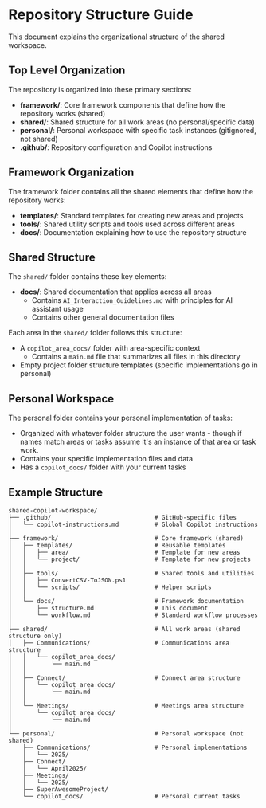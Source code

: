 # Repository Structure Guide

This document explains the organizational structure of the shared workspace.

## Top Level Organization

The repository is organized into these primary sections:

- **framework/**: Core framework components that define how the repository works (shared)
- **shared/**: Shared structure for all work areas (no personal/specific data)
- **personal/**: Personal workspace with specific task instances (gitignored, not shared)
- **.github/**: Repository configuration and Copilot instructions

## Framework Organization

The framework folder contains all the shared elements that define how the repository works:

- **templates/**: Standard templates for creating new areas and projects
- **tools/**: Shared utility scripts and tools used across different areas
- **docs/**: Documentation explaining how to use the repository structure

## Shared Structure 

The `shared/` folder contains these key elements:

- **docs/**: Shared documentation that applies across all areas
  - Contains `AI_Interaction_Guidelines.md` with principles for AI assistant usage
  - Contains other general documentation files

Each area in the `shared/` folder follows this structure:
- A `copilot_area_docs/` folder with area-specific context
  - Contains a `main.md` file that summarizes all files in this directory
- Empty project folder structure templates (specific implementations go in personal)

## Personal Workspace

The personal folder contains your personal implementation of tasks:

- Organized with whatever folder structure the user wants - though if names match areas or tasks assume it's an instance of that area or task work.
- Contains your specific implementation files and data
- Has a `copilot_docs/` folder with your current tasks

## Example Structure

```
shared-copilot-workspace/
├── .github/                             # GitHub-specific files
│   └── copilot-instructions.md          # Global Copilot instructions
│
├── framework/                           # Core framework (shared)
│   ├── templates/                       # Reusable templates 
│   │   ├── area/                        # Template for new areas
│   │   └── project/                     # Template for new projects
│   │
│   ├── tools/                           # Shared tools and utilities
│   │   ├── ConvertCSV-ToJSON.ps1
│   │   └── scripts/                     # Helper scripts
│   │
│   └── docs/                            # Framework documentation
│       ├── structure.md                 # This document
│       └── workflow.md                  # Standard workflow processes
│
├── shared/                              # All work areas (shared structure only)
│   ├── Communications/                  # Communications area structure
│   │   └── copilot_area_docs/           
│   │       └── main.md
│   │
│   ├── Connect/                         # Connect area structure
│   │   └── copilot_area_docs/
│   │       └── main.md 
│   │
│   └── Meetings/                        # Meetings area structure
│       └── copilot_area_docs/
│           └── main.md
│
└── personal/                            # Personal workspace (not shared)
    ├── Communications/                  # Personal implementations
    │   └── 2025/
    ├── Connect/
    │   └── April2025/
    ├── Meetings/
    │   └── 2025/
    ├── SuperAwesomeProject/
    └── copilot_docs/                    # Personal current tasks
```
